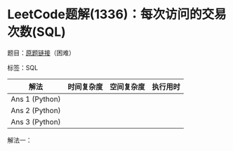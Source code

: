 # LeetCode题解(1336)：每次访问的交易次数(SQL)

题目：[原题链接](https://leetcode-cn.com/problems/number-of-transactions-per-visit/)（困难）

标签：SQL

| 解法           | 时间复杂度 | 空间复杂度 | 执行用时 |
| -------------- | ---------- | ---------- | -------- |
| Ans 1 (Python) |            |            |          |
| Ans 2 (Python) |            |            |          |
| Ans 3 (Python) |            |            |          |

解法一：

